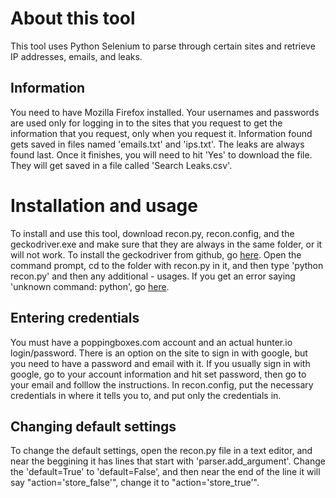 # About this tool
This tool uses Python Selenium to parse through certain sites and retrieve IP addresses, emails, and leaks.

## Information
You need to have Mozilla Firefox installed.  Your usernames and passwords are used only for logging in to the sites that you request to get the information that you request, only when you request it.  Information found gets saved in files named 'emails.txt' and 'ips.txt'.  The leaks are always found last.  Once it finishes, you will need to hit 'Yes' to download the file.  They will get saved in a file called 'Search Leaks.csv'.

# Installation and usage
To install and use this tool, download recon.py, recon.config, and the geckodriver.exe and make sure that they are always in the same folder, or it will not work.  To install the geckodriver from github, go [here](https://github.com/mozilla/geckodriver/releases).  Open the command prompt, cd to the folder with recon.py in it, and then type 'python recon.py' and then any additional - usages.  If you get an error saying 'unknown command: python', go [here](https://geek-university.com/python/add-python-to-the-windows-path/).

## Entering credentials
You must have a poppingboxes.com account and an actual hunter.io login/password.  There is an option on the site to sign in with google, but you need to have a password and email with it.  If you usually sign in with google, go to your account information and hit set password, then go to your email and folllow the instructions.  In recon.config, put the necessary credentials in where it tells you to, and put only the credentials in.

## Changing default settings
To change the default settings, open the recon.py file in a text editor, and near the beggining it has lines that start with 'parser.add_argument'.  Change the 'default=True' to 'default=False', and then near the end of the line it will say "action='store_false'", change it to "action='store_true'".
